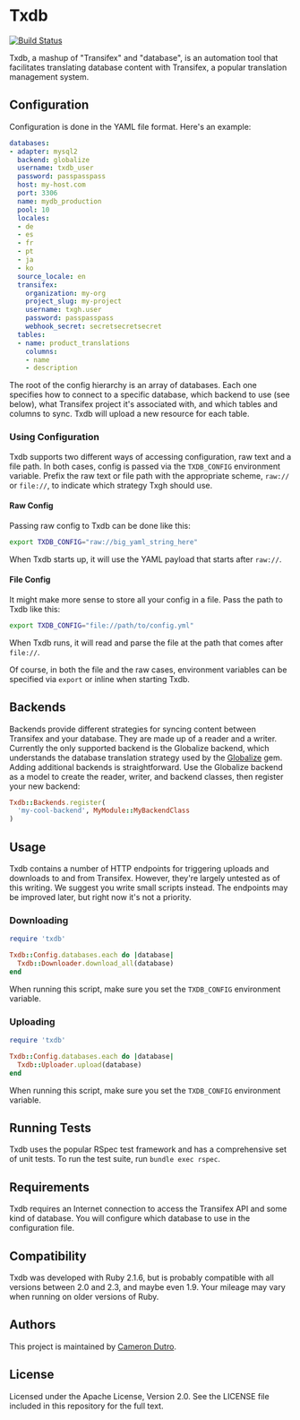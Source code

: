 Txdb
====

[![Build Status](https://travis-ci.org/lumoslabs/txdb.svg?branch=master)](https://travis-ci.org/lumoslabs/txdb)

Txdb, a mashup of "Transifex" and "database", is an automation tool that facilitates translating database content with Transifex, a popular translation management system.

Configuration
---

Configuration is done in the YAML file format. Here's an example:

```yaml
databases:
- adapter: mysql2
  backend: globalize
  username: txdb_user
  password: passpasspass
  host: my-host.com
  port: 3306
  name: mydb_production
  pool: 10
  locales:
  - de
  - es
  - fr
  - pt
  - ja
  - ko
  source_locale: en
  transifex:
    organization: my-org
    project_slug: my-project
    username: txgh.user
    password: passpasspass
    webhook_secret: secretsecretsecret
  tables:
  - name: product_translations
    columns:
    - name
    - description
```

The root of the config hierarchy is an array of databases. Each one specifies how to connect to a specific database, which backend to use (see below), what Transifex project it's associated with, and which tables and columns to sync. Txdb will upload a new resource for each table.

### Using Configuration

Txdb supports two different ways of accessing configuration, raw text and a file path. In both cases, config is passed via the `TXDB_CONFIG` environment variable. Prefix the raw text or file path with the appropriate scheme, `raw://` or `file://`, to indicate which strategy Txgh should use.

#### Raw Config

Passing raw config to Txdb can be done like this:

```bash
export TXDB_CONFIG="raw://big_yaml_string_here"
```

When Txdb starts up, it will use the YAML payload that starts after `raw://`.

#### File Config

It might make more sense to store all your config in a file. Pass the path to Txdb like this:

```bash
export TXDB_CONFIG="file://path/to/config.yml"
```

When Txdb runs, it will read and parse the file at the path that comes after `file://`.

Of course, in both the file and the raw cases, environment variables can be specified via `export` or inline when starting Txdb.

Backends
---

Backends provide different strategies for syncing content between Transifex and your database. They are made up of a reader and a writer. Currently the only supported backend is the Globalize backend, which understands the database translation strategy used by the [Globalize](https://github.com/globalize/globalize) gem. Adding additional backends is straightforward. Use the Globalize backend as a model to create the reader, writer, and backend classes, then register your new backend:

```ruby
Txdb::Backends.register(
  'my-cool-backend', MyModule::MyBackendClass
)
```

Usage
---

Txdb contains a number of HTTP endpoints for triggering uploads and downloads to and from Transifex. However, they're largely untested as of this writing. We suggest you write small scripts instead. The endpoints may be improved later, but right now it's not a priority.

### Downloading

```ruby
require 'txdb'

Txdb::Config.databases.each do |database|
  Txdb::Downloader.download_all(database)
end
```

When running this script, make sure you set the `TXDB_CONFIG` environment variable.

### Uploading

```ruby
require 'txdb'

Txdb::Config.databases.each do |database|
  Txdb::Uploader.upload(database)
end
```

When running this script, make sure you set the `TXDB_CONFIG` environment variable.

Running Tests
---

Txdb uses the popular RSpec test framework and has a comprehensive set of unit tests. To run the test suite, run `bundle exec rspec`.

Requirements
---

Txdb requires an Internet connection to access the Transifex API and some kind of database. You will configure which database to use in the configuration file.

Compatibility
---

Txdb was developed with Ruby 2.1.6, but is probably compatible with all versions between 2.0 and 2.3, and maybe even 1.9. Your mileage may vary when running on older versions of Ruby.

Authors
---

This project is maintained by [Cameron Dutro](https://github.com/camertron).

License
---

Licensed under the Apache License, Version 2.0. See the LICENSE file included in this repository for the full text.
